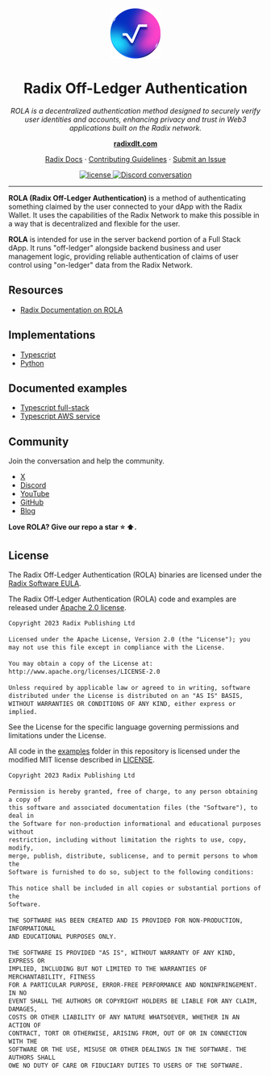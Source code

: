 <div align="center">
  <img src="docs/radix-logo.png" alt="Radix Logo" width="100">

# Radix Off-Ledger Authentication

<em>ROLA is a decentralized authentication method designed to securely verify user identities and accounts, enhancing privacy and trust in Web3 applications built on the Radix network.</em>

<a href="https://radixdlt.com/"><strong>radixdlt.com</strong></a>

</div>

<p align="center">
  <a href="https://docs.radixdlt.com/docs">Radix Docs</a>
  ·
  <a href="CONTRIBUTING.md">Contributing Guidelines</a>
  ·
  <a href="https://github.com/radixdlt/rola/issues">Submit an Issue</a>
</p>

<p align="center">
  <a href="LICENSE">
    <img src="https://img.shields.io/badge/License-Apache_2.0-blue.svg" alt="license" />
  </a>
  
  <a href="https://go.radixdlt.com/Discord">
    <img src="https://img.shields.io/discord/417762285172555786.svg?logo=discord&logoColor=fff&label=Discord&color=7389d8" alt="Discord conversation" />
  </a>

</p>

<hr/>

**ROLA (Radix Off-Ledger Authentication)** is a method of authenticating something claimed by the user connected to your dApp with the Radix Wallet. It uses the capabilities of the Radix Network to make this possible in a way that is decentralized and flexible for the user.

**ROLA** is intended for use in the server backend portion of a Full Stack dApp. It runs "off-ledger" alongside backend business and user management logic, providing reliable authentication of claims of user control using "on-ledger" data from the Radix Network.

## Resources

- [Radix Documentation on ROLA](https://docs.radixdlt.com/docs/rola-radix-off-ledger-auth)

## Implementations

- [Typescript](typescript/README.md)
- [Python](python/README.md)

## Documented examples

- [Typescript full-stack](/examples/typescript-full-stack/README.md)
- [Typescript AWS service](/examples/typescript-rola-as-a-service/README.md)

## Community

Join the conversation and help the community.

- [X][X]
- [Discord][discord]
- [YouTube][youtube]
- [GitHub](https://github.com/radixdlt)
- [Blog](https://www.radixdlt.com/blog)

**Love ROLA? Give our repo a star :star: :arrow_up:.**

[node.js]: https://nodejs.org/
[npm]: https://www.npmjs.com/get-npm
[X]: https://x.com/RadixDLT
[discord]: http://discord.gg/radixdlt
[youtube]: https://www.youtube.com/c/radixdlt

## License

The Radix Off-Ledger Authentication (ROLA) binaries are licensed under the [Radix Software EULA](http://www.radixdlt.com/terms/genericEULA).

The Radix Off-Ledger Authentication (ROLA) code and examples are released under [Apache 2.0 license](LICENSE).

```
Copyright 2023 Radix Publishing Ltd

Licensed under the Apache License, Version 2.0 (the "License"); you may not use this file except in compliance with the License.

You may obtain a copy of the License at: http://www.apache.org/licenses/LICENSE-2.0

Unless required by applicable law or agreed to in writing, software distributed under the License is distributed on an "AS IS" BASIS, WITHOUT WARRANTIES OR CONDITIONS OF ANY KIND, either express or implied.
```

See the License for the specific language governing permissions and limitations under the License.

All code in the [examples](./examples/) folder in this repository is licensed under the modified MIT license described in [LICENSE](/LICENSE).

```
Copyright 2023 Radix Publishing Ltd

Permission is hereby granted, free of charge, to any person obtaining a copy of
this software and associated documentation files (the "Software"), to deal in
the Software for non-production informational and educational purposes without
restriction, including without limitation the rights to use, copy, modify,
merge, publish, distribute, sublicense, and to permit persons to whom the
Software is furnished to do so, subject to the following conditions:

This notice shall be included in all copies or substantial portions of the
Software.

THE SOFTWARE HAS BEEN CREATED AND IS PROVIDED FOR NON-PRODUCTION, INFORMATIONAL
AND EDUCATIONAL PURPOSES ONLY.

THE SOFTWARE IS PROVIDED "AS IS", WITHOUT WARRANTY OF ANY KIND, EXPRESS OR
IMPLIED, INCLUDING BUT NOT LIMITED TO THE WARRANTIES OF MERCHANTABILITY, FITNESS
FOR A PARTICULAR PURPOSE, ERROR-FREE PERFORMANCE AND NONINFRINGEMENT. IN NO
EVENT SHALL THE AUTHORS OR COPYRIGHT HOLDERS BE LIABLE FOR ANY CLAIM, DAMAGES,
COSTS OR OTHER LIABILITY OF ANY NATURE WHATSOEVER, WHETHER IN AN ACTION OF
CONTRACT, TORT OR OTHERWISE, ARISING FROM, OUT OF OR IN CONNECTION WITH THE
SOFTWARE OR THE USE, MISUSE OR OTHER DEALINGS IN THE SOFTWARE. THE AUTHORS SHALL
OWE NO DUTY OF CARE OR FIDUCIARY DUTIES TO USERS OF THE SOFTWARE.
```
